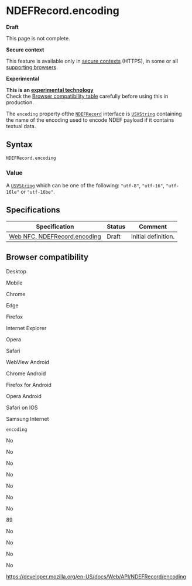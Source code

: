 # NDEFRecord.encoding

**Draft**

This page is not complete.

**Secure context**

This feature is available only in [secure contexts](https://developer.mozilla.org/en-US/docs/Web/Security/Secure_Contexts) (HTTPS), in some or all [supporting browsers](#browser_compatibility).

**Experimental**

**This is an [experimental technology](https://developer.mozilla.org/en-US/docs/MDN/Guidelines/Conventions_definitions#experimental)**  
Check the [Browser compatibility table](#browser_compatibility) carefully before using this in production.

The `encoding` property ofthe [`NDEFRecord`](../ndefrecord) interface is [`USVString`](../usvstring) containing the name of the encoding used to encode NDEF payload if it contains textual data.

## Syntax

    NDEFRecord.encoding

### Value

A [`USVString`](../usvstring) which can be one of the following: `"utf-8"`, `"utf-16"`, `"utf-16le"` or `"utf-16be"`.

## Specifications

<table><thead><tr class="header"><th>Specification</th><th>Status</th><th>Comment</th></tr></thead><tbody><tr class="odd"><td><a href="https://w3c.github.io/web-nfc/#dom-ndefrecord-encoding">Web NFC, NDEFRecord.encoding</a></td><td>Draft</td><td>Initial definition.</td></tr></tbody></table>

## Browser compatibility

Desktop

Mobile

Chrome

Edge

Firefox

Internet Explorer

Opera

Safari

WebView Android

Chrome Android

Firefox for Android

Opera Android

Safari on IOS

Samsung Internet

`encoding`

No

No

No

No

No

No

No

89

No

No

No

No

<a href="https://developer.mozilla.org/en-US/docs/Web/API/NDEFRecord/encoding" class="_attribution-link">https://developer.mozilla.org/en-US/docs/Web/API/NDEFRecord/encoding</a>
